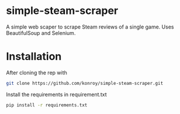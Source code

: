 # simple-steam-scraper
A simple web scaper to scrape Steam reviews of a single game. Uses BeautifulSoup and Selenium.

# Installation

After cloning the rep with
```bash
git clone https://github.com/konroy/simple-steam-scraper.git
```

Install the requirements in requirement.txt
```bash
pip install -r requirements.txt
```
